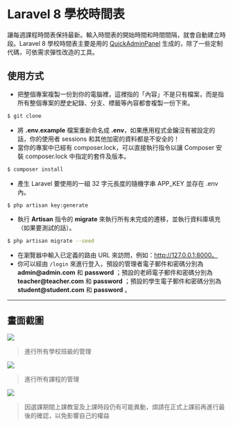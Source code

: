 # Laravel 8 學校時間表

讓每週課程時間表保持最新。輸入時間表的開始時間和時間間隔，就會自動建立時段。Laravel 8 學校時間表主要是用的 [QuickAdminPanel](https://quickadminpanel.com) 生成的，除了一些定制代碼，可依需求彈性改造的工具。

## 使用方式
- 把整個專案複製一份到你的電腦裡，這裡指的「內容」不是只有檔案，而是指所有整個專案的歷史紀錄、分支、標籤等內容都會複製一份下來。
```sh
$ git clone
```
- 將 __.env.example__ 檔案重新命名成 __.env__，如果應用程式金鑰沒有被設定的話，你的使用者 sessions 和其他加密的資料都是不安全的！
- 當你的專案中已經有 composer.lock，可以直接執行指令以讓 Composer 安裝 composer.lock 中指定的套件及版本。
```sh
$ composer install
```
- 產生 Laravel 要使用的一組 32 字元長度的隨機字串 APP_KEY 並存在 .env 內。
```sh
$ php artisan key:generate
```
- 執行 __Artisan__ 指令的 __migrate__ 來執行所有未完成的遷移，並執行資料庫填充（如果要測試的話）。
```sh
$ php artisan migrate --seed
```
- 在瀏覽器中輸入已定義的路由 URL 來訪問，例如：http://127.0.0.1:8000。
- 你可以經由 `/login` 來進行登入，預設的管理者電子郵件和密碼分別為 __admin@admin.com__ 和 __password__ ；預設的老師電子郵件和密碼分別為 __teacher@teacher.com__ 和 __password__ ；預設的學生電子郵件和密碼分別為 __student@student.com__ 和 __password__ 。

----

## 畫面截圖
![](https://i.imgur.com/C5Ml7qq.png)
> 進行所有學校班級的管理

![](https://i.imgur.com/UQnClmC.png)
> 進行所有課程的管理

![](https://i.imgur.com/YlJbjKO.png)
> 因選課期間上課教室及上課時段仍有可能異動，煩請在正式上課前再進行最後的確認，以免影響自己的權益